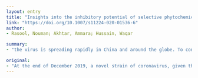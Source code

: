 ```yaml
---
layout: entry
title: "Insights into the inhibitory potential of selective phytochemicals against Mpro of 2019-nCoV: a computer-aided study"
link: "https://doi.org/10.1007/s11224-020-01536-6"
author:
- Rasool, Nouman; Akhtar, Ammara; Hussain, Waqar

summary:
- "the virus is spreading rapidly in China and around the globe. To control the mortality rate associated with the 2019-nCoV, prompt steps are needed. Until now there is no effective treatment or drug present to control its life-threatening effects in the humans. The scientist is struggling to find new inhibitors of this deadly virus. In this study, computational approaches were adopted to identify the effective inhibitor candidates against the main protease (Mpro) of 2019-NCoV."

original:
- "At the end of December 2019, a novel strain of coronavirus, given the name of 2019-nCoV, emerged for exhibiting symptoms of severe acute respiratory syndrome. The virus is spreading rapidly in China and around the globe, affecting thousands of people leading to a pandemic. To control the mortality rate associated with the 2019-nCoV, prompt steps are needed. Until now there is no effective treatment or drug present to control its life-threatening effects in the humans. The scientist is struggling to find new inhibitors of this deadly virus. In this study, to identify the effective inhibitor candidates against the main protease (Mpro) of 2019-nCoV, computational approaches were adopted. Phytochemicals having immense medicinal properties as ligands were docked against the Mpro of 2019-nCoV to study their binding properties. ADMET and DFT analyses were also further carried out to analyze the potential of these phytochemicals as an effective inhibitor against Mpro of 2019-nCoV."
---
```


